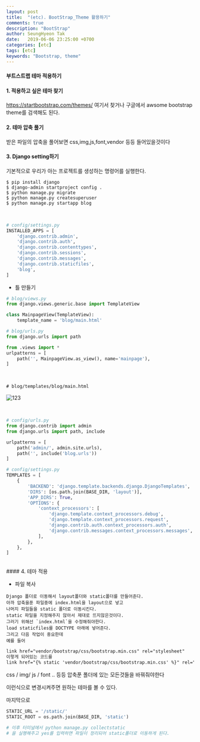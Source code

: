 ```yaml
---
layout: post
title:  "(etc). BootStrap_Theme 활용하기"
comments: true
description: "BootStrap"
author: SeungHyeon Tak
date:   2019-06-06 23:25:00 +0700
categories: [etc]
tags: [etc]
keywords: "Bootstrap, theme"
---
```

#### 부트스트랩 테마 적용하기

#### 1. 적용하고 싶은 테마 찾기

<https://startbootstrap.com/themes/>
여기서 찾거나 구글에서 awsome bootstrap theme를 검색해도 된다.

#### 2. 테마 압축 풀기

받은 파일의 압축을 풀어보면 css,img,js,font,vendor 등등 들어있을것이다

#### 3. Django setting하기
기본적으로 우리가 아는 프로젝트를 생성하는 명령어를 실행한다.

```
$ pip install django
$ django-admin startproject config .
$ python manage.py migrate
$ python manage.py createsuperuser
$ python manage.py startapp blog
```
<br>

```python
# config/settings.py
INSTALLED_APPS = [
    'django.contrib.admin',
    'django.contrib.auth',
    'django.contrib.contenttypes',
    'django.contrib.sessions',
    'django.contrib.messages',
    'django.contrib.staticfiles',
    'blog',
]
```

* 틀 만들기

```python
# blog/views.py
from django.views.generic.base import TemplateView

class MainpageView(TemplateView):
    template_name = 'blog/main.html'

# blog/urls.py
from django.urls import path

from .views import *
urlpatterns = [
    path('', MainpageView.as_view(), name='mainpage'),
]
```
<br>

```html
# blog/templates/blog/main.html

```

![123](https://user-images.githubusercontent.com/46446165/59048545-ff4f5b80-88c0-11e9-8fbd-b30650675fbe.png)

<br>

```python
# config/urls.py
from django.contrib import admin
from django.urls import path, include

urlpatterns = [
    path('admin/', admin.site.urls),
    path('', include('blog.urls'))
]

# config/settings.py
TEMPLATES = [
    {
        'BACKEND': 'django.template.backends.django.DjangoTemplates',
        'DIRS': [os.path.join(BASE_DIR, 'layout')],
        'APP_DIRS': True,
        'OPTIONS': {
            'context_processors': [
                'django.template.context_processors.debug',
                'django.template.context_processors.request',
                'django.contrib.auth.context_processors.auth',
                'django.contrib.messages.context_processors.messages',
            ],
        },
    },
]
```
<br>
#### 4. 테마 적용

* 파일 복사
```
Django 폴더로 이동해서 layout폴더와 static폴더를 만들어준다.
아까 압축을푼 파일중에 index.html을 layout으로 넣고
나머지 파일들을 static 폴더로 이동시킨다. 
static 파일을 지정해주지 않아서 제대로 뜨지않은것이다.
그러기 위해선 `index.html`을 수정해줘야한다.
load staticfiles를 DOCTYPE 아래에 넣어준다.
그리고 다음 작업이 중요한데
예를 들어
```

```html
link href="vendor/bootstrap/css/bootstrap.min.css" rel="stylesheet"
이렇게 되어있는 코드를
link href="{% static 'vendor/bootstrap/css/bootstrap.min.css' %}" rel="stylesheet"
```
css / img/ js / font .. 등등 압축푼 폴더에 있는 모든것들을 바꿔줘야한다

이런식으로 변경시켜주면 원하는 테마를 볼 수 있다.

마지막으로 
```python
STATIC_URL = '/static/'
STATIC_ROOT = os.path.join(BASE_DIR, 'static')

# 이후 터미널에서 python manage.py collectstatic
# 을 실행해주고 yes를 입력하면 파일이 정리되어 static폴더로 이동하게 된다.
```
